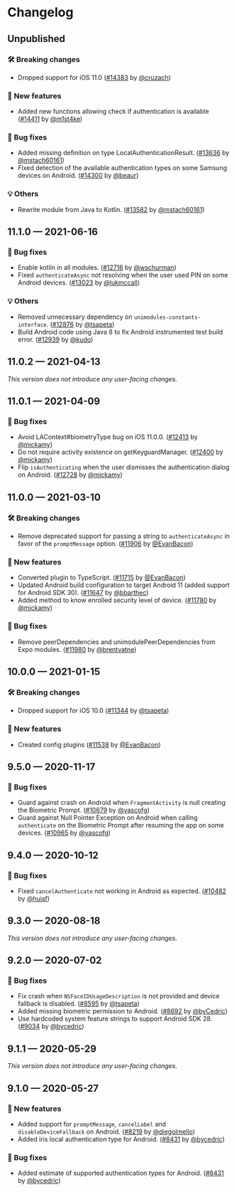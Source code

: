 # Changelog

## Unpublished

### 🛠 Breaking changes

- Dropped support for iOS 11.0 ([#14383](https://github.com/expo/expo/pull/14383) by [@cruzach](https://github.com/cruzach))

### 🎉 New features

- Added new functions allowing check if authentication is available ([#14411](https://github.com/expo/expo/pull/14411) by [@m1st4ke](https://github.com/m1st4ke))

### 🐛 Bug fixes

- Added missing definition on type LocalAuthenticationResult. ([#13636](https://github.com/expo/expo/pull/13636) by [@mstach60161](https://github.com/mstach60161))
- Fixed detection of the available authentication types on some Samsung devices on Android. ([#14300](https://github.com/expo/expo/pull/14300) by [@beaur](https://github.com/beaur))

### 💡 Others

- Rewrite module from Java to Kotlin. ([#13582](https://github.com/expo/expo/pull/13582) by [@mstach60161](https://github.com/mstach60161))

## 11.1.0 — 2021-06-16

### 🐛 Bug fixes

- Enable kotlin in all modules. ([#12716](https://github.com/expo/expo/pull/12716) by [@wschurman](https://github.com/wschurman))
- Fixed `authenticateAsync` not resolving when the user used PIN on some Android devices. ([#13023](https://github.com/expo/expo/pull/13023) by [@lukmccall](https://github.com/lukmccall))

### 💡 Others

- Removed unnecessary dependency on `unimodules-constants-interface`. ([#12876](https://github.com/expo/expo/pull/12876) by [@tsapeta](https://github.com/tsapeta))
- Build Android code using Java 8 to fix Android instrumented test build error. ([#12939](https://github.com/expo/expo/pull/12939) by [@kudo](https://github.com/kudo))

## 11.0.2 — 2021-04-13

_This version does not introduce any user-facing changes._

## 11.0.1 — 2021-04-09

### 🐛 Bug fixes

- Avoid LAContext#biometryType bug on iOS 11.0.0. ([#12413](https://github.com/expo/expo/pull/12413) by [@mickamy](https://github.com/mickamy/))
- Do not require activity existence on getKeyguardManager. ([#12400](https://github.com/expo/expo/pull/12400) by [@mickamy](https://github.com/mickamy/))
- Flip `isAuthenticating` when the user dismisses the authentication dialog on Android. ([#12728](https://github.com/expo/expo/pull/12728) by [@mickamy](https://github.com/mickamy/))

## 11.0.0 — 2021-03-10

### 🛠 Breaking changes

- Remove deprecated support for passing a string to `authenticateAsync` in favor of the `promptMessage` option. ([#11906](https://github.com/expo/expo/pull/11906) by [@EvanBacon](https://github.com/EvanBacon))

### 🎉 New features

- Converted plugin to TypeScript. ([#11715](https://github.com/expo/expo/pull/11715) by [@EvanBacon](https://github.com/EvanBacon))
- Updated Android build configuration to target Android 11 (added support for Android SDK 30). ([#11647](https://github.com/expo/expo/pull/11647) by [@bbarthec](https://github.com/bbarthec))
- Added method to know enrolled security level of device. ([#11780](https://github.com/expo/expo/pull/11780) by [@mickamy](https://github.com/mickamy))

### 🐛 Bug fixes

- Remove peerDependencies and unimodulePeerDependencies from Expo modules. ([#11980](https://github.com/expo/expo/pull/11980) by [@brentvatne](https://github.com/brentvatne))

## 10.0.0 — 2021-01-15

### 🛠 Breaking changes

- Dropped support for iOS 10.0 ([#11344](https://github.com/expo/expo/pull/11344) by [@tsapeta](https://github.com/tsapeta))

### 🎉 New features

- Created config plugins ([#11538](https://github.com/expo/expo/pull/11538) by [@EvanBacon](https://github.com/EvanBacon))

## 9.5.0 — 2020-11-17

### 🐛 Bug fixes

- Guard against crash on Android when `FragmentActivity` is null creating the Biometric Prompt. ([#10679](https://github.com/expo/expo/pull/10679) by [@vascofg](https://github.com/vascofg))
- Guard against Null Pointer Exception on Android when calling `authenticate` on the Biometric Prompt after resuming the app on some devices. ([#10965](https://github.com/expo/expo/pull/10965) by [@vascofg](https://github.com/vascofg))

## 9.4.0 — 2020-10-12

### 🐛 Bug fixes

- Fixed `cancelAuthenticate` not working in Android as expected. ([#10482](https://github.com/expo/expo/pull/10482) by [@huisf](https://github.com/HuiSF))

## 9.3.0 — 2020-08-18

_This version does not introduce any user-facing changes._

## 9.2.0 — 2020-07-02

### 🐛 Bug fixes

- Fix crash when `NSFaceIDUsageDescription` is not provided and device fallback is disabled. ([#8595](https://github.com/expo/expo/pull/8595) by [@tsapeta](https://github.com/tsapeta))
- Added missing biometric permission to Android. ([#8692](https://github.com/expo/expo/pull/8692) by [@byCedric](https://github.com/byCedric))
- Use hardcoded system feature strings to support Android SDK 28. ([#9034](https://github.com/expo/expo/pull/9034) by [@bycedric](https://github.com/bycedric))

## 9.1.1 — 2020-05-29

_This version does not introduce any user-facing changes._

## 9.1.0 — 2020-05-27

### 🎉 New features

- Added support for `promptMessage`, `cancelLabel` and `disableDeviceFallback` on Android. ([#8219](https://github.com/expo/expo/pull/8219) by [@diegolmello](https://github.com/diegolmello))
- Added iris local authentication type for Android. ([#8431](https://github.com/expo/expo/pull/8364) by [@bycedric](https://github.com/bycedric))

### 🐛 Bug fixes

- Added estimate of supported authentication types for Android. ([#8431](https://github.com/expo/expo/pull/8431) by [@bycedric](https://github.com/bycedric))
